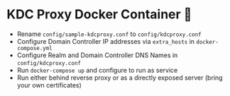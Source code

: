 # KDC Proxy Docker Container 🐋

* Rename `config/sample-kdcproxy.conf` to `config/kdcproxy.conf`
* Configure Domain Controller IP addresses via `extra_hosts` in `docker-compose.yml` 
* Configure Realm and Domain Controller DNS Names in `config/kdcproxy.conf`
* Run `docker-compose up` and configure to run as service
* Run either behind reverse proxy or as a directly exposed server (bring your own certificates)
